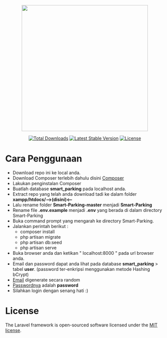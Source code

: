 <p align="center"><img src="https://res.cloudinary.com/dtfbvvkyp/image/upload/v1566331377/laravel-logolockup-cmyk-red.svg" width="400"></p>

<p align="center">
<a href="https://packagist.org/packages/laravel/framework"><img src="https://poser.pugx.org/laravel/framework/d/total.svg" alt="Total Downloads"></a>
<a href="https://packagist.org/packages/laravel/framework"><img src="https://poser.pugx.org/laravel/framework/v/stable.svg" alt="Latest Stable Version"></a>
<a href="https://packagist.org/packages/laravel/framework"><img src="https://poser.pugx.org/laravel/framework/license.svg" alt="License"></a>
</p>

<h1>Cara Penggunaan</h1>
	<ul>
		<li>Download repo ini ke local anda.</li>
		<li>Download Composer terlebih dahulu disini <a href="https://getcomposer.org/Composer-Setup.exe">Composer</a></li>
		<li>Lakukan penginstalan Composer</li>
		<li>Buatlah database <b>smart_parking</b> pada localhost anda.</li>
		<li>Extract repo yang telah anda download tadi ke dalam folder <b>xampp/htdocs/-->(disini)<--</b></li>
		<li>Lalu rename folder <b>Smart-Parking-master</b> menjadi <b>Smart-Parking</b></li>
		<li>Rename file <b>.env.example</b> menjadi <b>.env</b> yang berada di dalam directory Smart-Parking</li>
		<li>Buka command prompt yang mengarah ke directory Smart-Parking.</li>
		<li>Jalankan perintah berikut :
			<ul>
				<li>composer install</li>
				<li>php artisan migrate</li>
				<li>php artisan db:seed</li>
				<li>php artisan serve</li>
			</ul>
		</li>
		<li>Buka browser anda dan ketikan " localhost:8000 " pada url browser anda.</li>
		<li>Email dan password dapat anda lihat pada database <b>smart_parking</b> > tabel <b>user</b>. (password ter-enkripsi menggunakan metode Hashing bCrypt)</li>
		<li><u>Email</u> digenerate secara random</li>
		<li><u>Passwordnya</u> adalah <b>password</b></li>
		<li>Silahkan login dengan senang hati :)</li>
	</ul>

<h1>License</h1>

The Laravel framework is open-sourced software licensed under the [MIT license](https://opensource.org/licenses/MIT).
